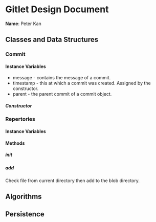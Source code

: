 # Gitlet Design Document

**Name**: Peter Kan

## Classes and Data Structures

### Commit

#### Instance Variables
* message - contains the message of a commit.
* timestamp - this at which a commit was created. Assigned by the constructor.
* parent - the parent commit of a commit object.


##### Constructor

### Repertories

#### Instance Variables

#### Methods

##### init

##### add

Check file from current directory then add to the blob directory.

## Algorithms

## Persistence

